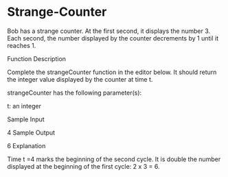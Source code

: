 # Strange-Counter
Bob has a strange counter. At the first second, it displays the number 3. Each second, the number displayed by the counter decrements by 1 until it reaches 1.

Function Description

Complete the strangeCounter function in the editor below. It should return the integer value displayed by the counter at time t.

strangeCounter has the following parameter(s):

t: an integer 

Sample Input

4
Sample Output

6
Explanation

Time t =4 marks the beginning of the second cycle. It is double the number displayed at the beginning of the first cycle: 2 x 3 = 6.
